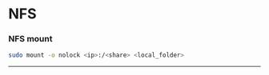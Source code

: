 # NFS
[//NSF mount]: #
### NFS mount 
```bash
sudo mount -o nolock <ip>:/<share> <local_folder>
```
---